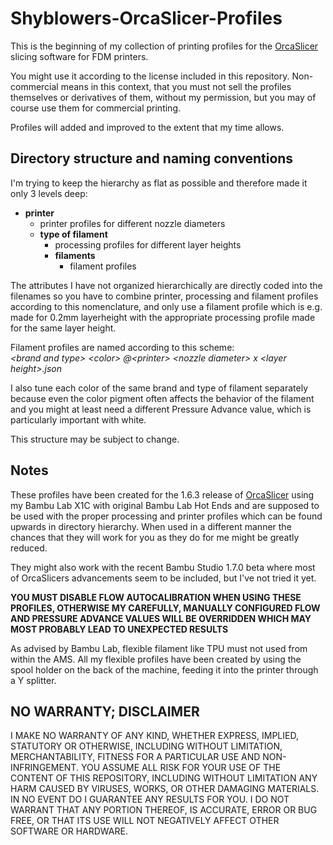 # Shyblowers-OrcaSlicer-Profiles
This is the beginning of my collection of printing profiles for the [OrcaSlicer][87cdc829] slicing software for FDM printers.

You might use it according to the license included in this repository. Non-commercial means in this context, that you must not sell the profiles themselves or derivatives of them, without my permission, but you may of course use them for commercial printing.

Profiles will added and improved to the extent that my time allows.

## Directory structure and naming conventions
I'm trying to keep the hierarchy as flat as possible and therefore made it only 3 levels deep:
- **printer**  
  - printer profiles for different nozzle diameters
  - **type of filament**
    - processing profiles for different layer heights
    - **filaments**
      - filament profiles

The attributes I have not organized hierarchically are directly coded into the filenames so you have to combine printer, processing and filament profiles according to this nomenclature, and only use a filament profile which is e.g. made for 0.2mm layerheight with the appropriate processing profile made for the same layer height.

Filament profiles are named according to this scheme:  
_\<brand and type\> \<color\> @\<printer\> \<nozzle diameter\> x \<layer height\>.json_

I also tune each color of the same brand and type of filament separately because even the color pigment often affects the behavior of the filament and you might at least need a different Pressure Advance value, which is particularly important with white.

This structure may be subject to change.

## Notes
These profiles have been created for the 1.6.3 release of [OrcaSlicer][87cdc829] using my Bambu Lab X1C with original Bambu Lab Hot Ends and are supposed to be used with the proper processing and printer profiles which can be found upwards in directory hierarchy. When used in a different manner the chances that they will work for you as they do for me might be greatly reduced.  

They might also work with the recent Bambu Studio 1.7.0 beta where most of OrcaSlicers advancements seem to be included, but I've not tried it yet.  

**YOU MUST DISABLE FLOW AUTOCALIBRATION WHEN USING THESE PROFILES, OTHERWISE MY CAREFULLY, MANUALLY CONFIGURED FLOW AND PRESSURE ADVANCE VALUES WILL BE OVERRIDDEN WHICH MAY MOST PROBABLY LEAD TO UNEXPECTED RESULTS**

  [87cdc829]: https://github.com/SoftFever/OrcaSlicer "OrcaSlicer by SoftFever"

As advised by Bambu Lab, flexible filament like TPU must not used from within the AMS. All my flexible profiles have been created by using the spool holder on the back of the machine, feeding it into the printer through a Y splitter.

## NO WARRANTY; DISCLAIMER
I MAKE NO WARRANTY OF ANY KIND, WHETHER EXPRESS, IMPLIED, STATUTORY OR OTHERWISE, INCLUDING WITHOUT LIMITATION, MERCHANTABILITY, FITNESS FOR A PARTICULAR USE AND NON-INFRINGEMENT. YOU ASSUME ALL RISK FOR YOUR USE OF THE CONTENT OF THIS REPOSITORY, INCLUDING WITHOUT LIMITATION ANY HARM CAUSED BY VIRUSES, WORKS, OR OTHER DAMAGING MATERIALS. IN NO EVENT DO I GUARANTEE ANY RESULTS FOR YOU. I DO NOT WARRANT THAT ANY PORTION THEREOF, IS ACCURATE, ERROR OR BUG FREE, OR THAT ITS USE WILL NOT NEGATIVELY AFFECT OTHER SOFTWARE OR HARDWARE.
